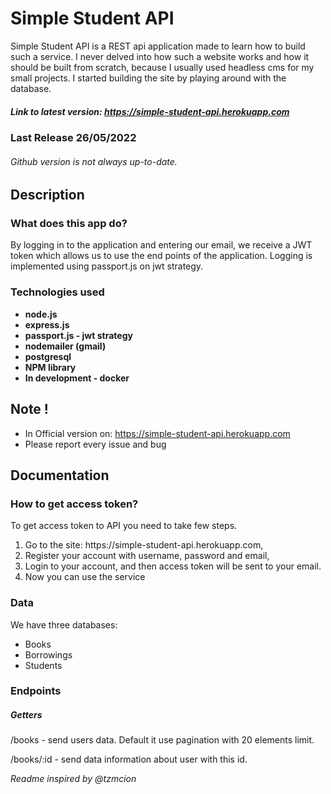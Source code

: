 # Simple Student API 

Simple Student API is a REST api application made to learn how to build such a service. I never delved into how such a website works and how it should be built from scratch, because I usually used headless cms for my small projects. I started building the site by playing around with the database. 

##### Link to latest version: https://simple-student-api.herokuapp.com

### Last Release 26/05/2022
###### Github version is not always up-to-date.


## Description

### What does this app do?

By logging in to the application and entering our email, we receive a JWT token which allows us to use the end points of the application. Logging is implemented using passport.js on jwt strategy.

### Technologies used

* <b>node.js</b>
* <b>express.js</b>
* <b>passport.js - jwt strategy</b>
* <b>nodemailer (gmail) </b>
* <b>postgresql</b>
* <b>NPM library</b>
* <b> In development - docker </b>

## Note !

* In Official version on: https://simple-student-api.herokuapp.com
* Please report every issue and bug

## Documentation

### How to get access token?

To get access token to API you need to take few steps.

<ol> 
    <li>Go to the site: https://simple-student-api.herokuapp.com,</li>
    <li>Register your account with username, password and email,</li>
    <li>Login to your account, and then access token will be sent to your email.</li>
    <li>Now you can use the service</li>
</ol>

### Data
We have three databases:
<ul>
    <li>Books</li>
    <li>Borrowings</li>
    <li>Students</li>
</ul>

### Endpoints
##### Getters 
/books - send users data. Default it use pagination with 20 elements limit.

/books/:id - send data information about user with this id. 





<i> Readme inspired by @tzmcion </i>


